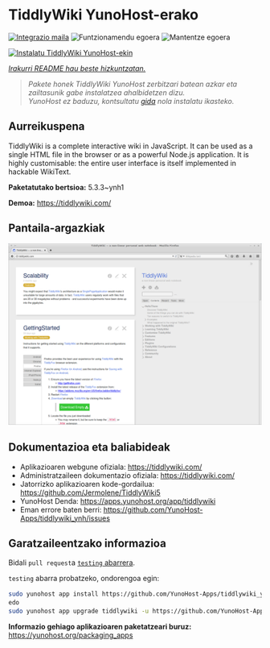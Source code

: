 <!--
Ohart ongi: README hau automatikoki sortu da <https://github.com/YunoHost/apps/tree/master/tools/readme_generator>ri esker
EZ editatu eskuz.
-->

# TiddlyWiki YunoHost-erako

[![Integrazio maila](https://dash.yunohost.org/integration/tiddlywiki.svg)](https://dash.yunohost.org/appci/app/tiddlywiki) ![Funtzionamendu egoera](https://ci-apps.yunohost.org/ci/badges/tiddlywiki.status.svg) ![Mantentze egoera](https://ci-apps.yunohost.org/ci/badges/tiddlywiki.maintain.svg)

[![Instalatu TiddlyWiki YunoHost-ekin](https://install-app.yunohost.org/install-with-yunohost.svg)](https://install-app.yunohost.org/?app=tiddlywiki)

*[Irakurri README hau beste hizkuntzatan.](./ALL_README.md)*

> *Pakete honek TiddlyWiki YunoHost zerbitzari batean azkar eta zailtasunik gabe instalatzea ahalbidetzen dizu.*  
> *YunoHost ez baduzu, kontsultatu [gida](https://yunohost.org/install) nola instalatu ikasteko.*

## Aurreikuspena

TiddlyWiki is a complete interactive wiki in JavaScript. It can be used as a single HTML file in the browser or as a powerful Node.js application. It is highly customisable: the entire user interface is itself implemented in hackable WikiText.

**Paketatutako bertsioa:** 5.3.3~ynh1

**Demoa:** <https://tiddlywiki.com/>

## Pantaila-argazkiak

![TiddlyWiki(r)en pantaila-argazkia](./doc/screenshots/screenshot.png)

## Dokumentazioa eta baliabideak

- Aplikazioaren webgune ofiziala: <https://tiddlywiki.com/>
- Administratzaileen dokumentazio ofiziala: <https://tiddlywiki.com/>
- Jatorrizko aplikazioaren kode-gordailua: <https://github.com/Jermolene/TiddlyWiki5>
- YunoHost Denda: <https://apps.yunohost.org/app/tiddlywiki>
- Eman errore baten berri: <https://github.com/YunoHost-Apps/tiddlywiki_ynh/issues>

## Garatzaileentzako informazioa

Bidali `pull request`a [`testing` abarrera](https://github.com/YunoHost-Apps/tiddlywiki_ynh/tree/testing).

`testing` abarra probatzeko, ondorengoa egin:

```bash
sudo yunohost app install https://github.com/YunoHost-Apps/tiddlywiki_ynh/tree/testing --debug
edo
sudo yunohost app upgrade tiddlywiki -u https://github.com/YunoHost-Apps/tiddlywiki_ynh/tree/testing --debug
```

**Informazio gehiago aplikazioaren paketatzeari buruz:** <https://yunohost.org/packaging_apps>

